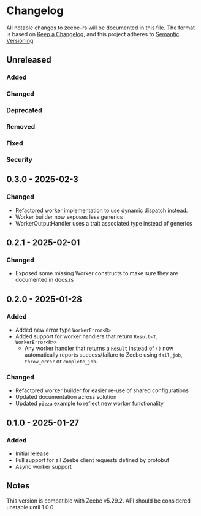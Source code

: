 # Changelog

All notable changes to zeebe-rs will be documented in this file. The format is based on [Keep a Changelog](https://keepachangelog.com/en/1.0.0/), and this project adheres to [Semantic Versioning](https://semver.org/).

## Unreleased

### Added

### Changed

### Deprecated

### Removed

### Fixed

### Security

## 0.3.0 - 2025-02-3

### Changed

- Refactored worker implementation to use dynamic dispatch instead.
- Worker builder now exposes less generics
- WorkerOutputHandler uses a trait associated type instead of generics

## 0.2.1 - 2025-02-01

### Changed

- Exposed some missing Worker constructs to make sure they are documented in docs.rs

## 0.2.0 - 2025-01-28

### Added

- Added new error type `WorkerError<R>`
- Added support for worker handlers that return `Result<T, WorkerError<R>>`
  - Any worker handler that returns a `Result` instead of `()` now automatically reports success/failure to Zeebe
    using `fail_job`, `throw_error` or `complete_job`.

### Changed

- Refactored worker builder for easier re-use of shared configurations
- Updated documentation across solution
- Updated `pizza` example to reflect new worker functionality

## 0.1.0 - 2025-01-27

### Added

- Initial release
- Full support for all Zeebe client requests defined by protobuf
- Async worker support

## Notes

This version is compatible with Zeebe v5.29.2. API should be considered unstable until 1.0.0
